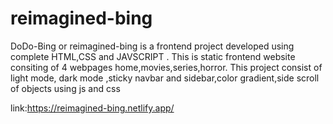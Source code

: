# reimagined-bing
DoDo-Bing or reimagined-bing is a frontend project developed using complete HTML,CSS and JAVSCRIPT .
This is static frontend website consiting of 4 webpages home,movies,series,horror.
This project consist of light mode, dark mode ,sticky navbar and sidebar,color gradient,side scroll of objects using js and css

link:https://reimagined-bing.netlify.app/
